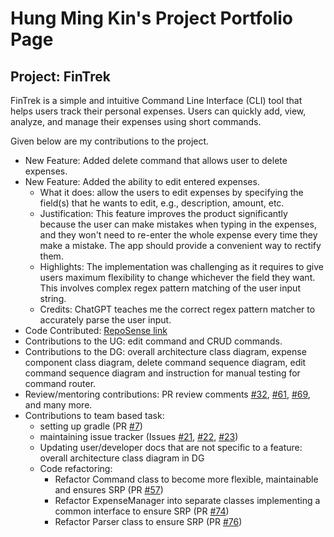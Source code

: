 # Hung Ming Kin's Project Portfolio Page
## Project: FinTrek
FinTrek is a simple and intuitive Command Line Interface (CLI) tool that helps users track their personal expenses. Users can quickly add, view, analyze, and manage their expenses using short commands.

Given below are my contributions to the project.

- New Feature: Added delete command that allows user to delete expenses.
- New Feature: Added the ability to edit entered expenses.
    - What it does: allow the users to edit expenses by specifying the field(s) that he wants to edit, e.g., description, amount, etc.
    - Justification: This feature improves the product significantly because the user can make mistakes when typing in the expenses, and they won't need to re-enter the whole expense every time they make a mistake. The app should provide a convenient way to rectify them. 
    - Highlights: The implementation was challenging as it requires to give users maximum flexibility to change whichever the field they want. This involves complex regex pattern matching of the user input string.
    - Credits: ChatGPT teaches me the correct regex pattern matcher to accurately parse the user input.
- Code Contributed: [RepoSense link](https://nus-cs2113-ay2425s2.github.io/tp-dashboard/?search=f12&sort=totalCommits%20dsc&sortWithin=title&timeframe=commit&mergegroup=&groupSelect=groupByRepos&breakdown=true&checkedFileTypes=docs~functional-code~test-code~other&tabOpen=true&tabType=authorship&tabAuthor=randust&tabRepo=AY2425S2-CS2113-F12-1%2Ftp%5Bmaster%5D&authorshipIsMergeGroup=false&authorshipFileTypes=docs~functional-code~test-code~other&authorshipIsBinaryFileTypeChecked=false&authorshipIsIgnoredFilesChecked=false&since=2025-02-21)
- Contributions to the UG: edit command and CRUD commands.
- Contributions to the DG: overall architecture class diagram, expense component class diagram, delete command sequence diagram, edit command sequence diagram and instruction for manual testing for command router.
- Review/mentoring contributions: PR review comments [#32](https://github.com/AY2425S2-CS2113-F12-1/tp/pull/32), [#61](https://github.com/AY2425S2-CS2113-F12-1/tp/pull/61), [#69](https://github.com/AY2425S2-CS2113-F12-1/tp/pull/69), and many more.
- Contributions to team based task: 
    - setting up gradle (PR [#7](https://github.com/AY2425S2-CS2113-F12-1/tp/pull/7/files))
    - maintaining issue tracker (Issues [#21](https://github.com/AY2425S2-CS2113-F12-1/tp/issues/21), [#22](https://github.com/AY2425S2-CS2113-F12-1/tp/issues/22), [#23](https://github.com/AY2425S2-CS2113-F12-1/tp/issues/23))
    - Updating user/developer docs that are not specific to a feature: overall architecture class diagram in DG
    - Code refactoring:
        - Refactor Command class to become more flexible, maintainable and ensures SRP (PR [#57](https://github.com/AY2425S2-CS2113-F12-1/tp/pull/57))
        - Refactor ExpenseManager into separate classes implementing a common interface to ensure SRP (PR [#74](https://github.com/AY2425S2-CS2113-F12-1/tp/pull/74))
        - Refactor Parser class to ensure SRP (PR [#76](https://github.com/AY2425S2-CS2113-F12-1/tp/pull/76))
